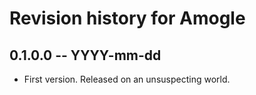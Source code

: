 # Revision history for Amogle

## 0.1.0.0 -- YYYY-mm-dd

* First version. Released on an unsuspecting world.
